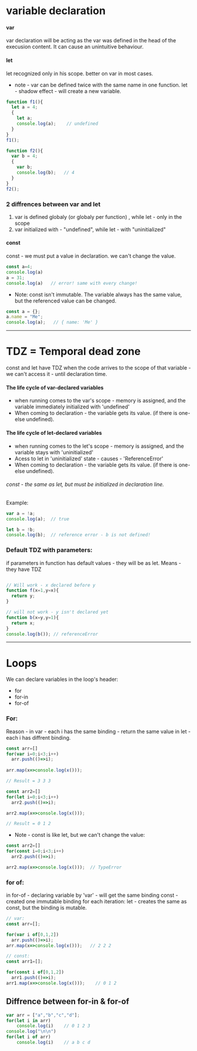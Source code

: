 
# variable declaration
#### var
var declaration will be acting as the var was defined in the head of the execusion content.
It can cause an unintuitive behaviour.

#### let 
let recognized only in his scope. 
better on var in most cases.

* note - var can be defined twice with the same name in one function. let - shadow effect - will create a new variable.
```js
function f1(){
  let a = 4;
  {
    let a;
    console.log(a);    // undefined
  }
}
f1();

function f2(){
  var b = 4;
  {
    var b;
    console.log(b);   // 4
  }
}
f2();
```
### 2 diffrences between var and let
1. var is defined globaly (or globaly per function) , while let - only in the scope
2. var initialized with - "undefined", while let - with "uninitialized"

#### const 
const - we must put a value in declaration.
we can't change the value. 
```js
const a=4;
console.log(a)
a = 31;
console.log(a)   // error! same with every change!
```
* Note: const isn't immutable. 
The variable always has the same value, but the referenced value can be changed.
```js 
const a = {};
a.name = "Me";
console.log(a);   // { name: 'Me' }
```

___

# TDZ = Temporal dead zone
const and let have TDZ
when the code arrives to the scope of that variable - we can't access it - until declaration time. 

#### The life cycle of var-declared variables
* when running comes to the var's scope - memory is assigned, and the variable immediately initialized with 'undefined'
* When coming to declaration - the variable gets its value. (if there is one- else undefined). 

#### The life cycle of let-declared variables
* when running comes to the let's scope - memory is assigned, and the variable stays with 'uninitialized'
* Acess to let in 'uninitialized' state - causes - 'ReferenceError'
* When coming to declaration - the variable gets its value. (if there is one- else undefined). 

###### const - the same as let, but must be initialized in declaration line. 
Example:
```js
var a = !a;
console.log(a);  // true

let b = !b;
console.log(b);  // reference error - b is not defined!
```
### Default TDZ with parameters:
if parameters in function has default values - they will be as let. Means - they have TDZ
```js

// Will work - x declared before y
function f(x=1,y=x){
  return y;
}

// will not work - y isn't declared yet
function b(x=y,y=1){
  return x;
}
console.log(b()); // referenceError
```
___

# Loops 

We can declare variables in the loop's header:
* for
* for-in
* for-of

### For: 
Reason - 
in var - each i has the same binding - return the same value
in let - each i has diffrent binding. 
```js
const arr=[]
for(var i=0;i<3;i++)
  arr.push(()=>i);
  
arr.map(x=>console.log(x()));

// Result = 3 3 3 

const arr2=[]
for(let i=0;i<3;i++)
  arr2.push(()=>i);

arr2.map(x=>console.log(x()));

// Result = 0 1 2 
```
* Note - const is like let, but we can't change the value:
```js
const arr2=[]
for(const i=0;i<3;i++)
  arr2.push(()=>i);

arr2.map(x=>console.log(x()));  // TypeError
```

### for of:
in for-of - declaring variable by 'var' - will get the same binding
const - created one immutable binding for each iteration:
let - creates the same as const, but the binding is mutable.
```js
// var: 
const arr=[];

for(var i of[0,1,2])
  arr.push(()=>i);
arr.map(x=>console.log(x()));   // 2 2 2 

// const:
const arr1=[];

for(const i of[0,1,2])
  arr1.push(()=>i);
arr1.map(x=>console.log(x()));    // 0 1 2 
```
## Diffrence between for-in & for-of

```js
var arr = ["a","b","c","d"];
for(let i in arr)
    console.log(i)    // 0 1 2 3 
console.log("\n\n")
for(let i of arr)
    console.log(i)    // a b c d
 ```


















